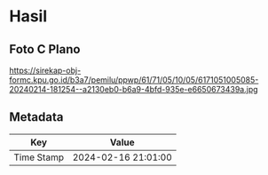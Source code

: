 # Hasil

## Foto C Plano

https://sirekap-obj-formc.kpu.go.id/b3a7/pemilu/ppwp/61/71/05/10/05/6171051005085-20240214-181254--a2130eb0-b6a9-4bfd-935e-e6650673439a.jpg


## Metadata

| Key        | Value               |
| ---------- | ------------------- |
| Time Stamp | 2024-02-16 21:01:00 |



